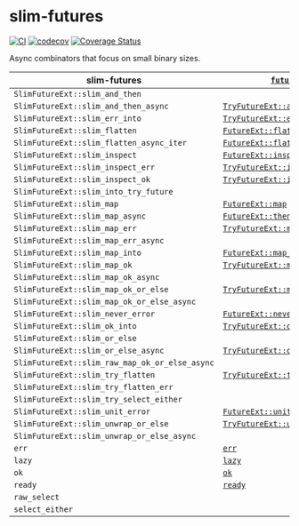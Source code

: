 # slim-futures

[![CI](https://github.com/EFanZh/slim-futures/actions/workflows/ci.yml/badge.svg)](https://github.com/EFanZh/slim-futures/actions/workflows/ci.yml)
[![codecov](https://codecov.io/gh/EFanZh/slim-futures/branch/main/graph/badge.svg)](https://codecov.io/gh/EFanZh/slim-futures)
[![Coverage Status](https://coveralls.io/repos/github/EFanZh/slim-futures/badge.svg?branch=main)](https://coveralls.io/github/EFanZh/slim-futures?branch=main)

Async combinators that focus on small binary sizes.

| slim-futures                                   | [`futures`]                      |
| ---------------------------------------------- | -------------------------------- |
| `SlimFutureExt::slim_and_then`                 |                                  |
| `SlimFutureExt::slim_and_then_async`           | [`TryFutureExt::and_then`]       |
| `SlimFutureExt::slim_err_into`                 | [`TryFutureExt::err_into`]       |
| `SlimFutureExt::slim_flatten`                  | [`FutureExt::flatten`]           |
| `SlimFutureExt::slim_flatten_async_iter`       | [`FutureExt::flatten_stream`]    |
| `SlimFutureExt::slim_inspect`                  | [`FutureExt::inspect`]           |
| `SlimFutureExt::slim_inspect_err`              | [`TryFutureExt::inspect_err`]    |
| `SlimFutureExt::slim_inspect_ok`               | [`TryFutureExt::inspect_ok`]     |
| `SlimFutureExt::slim_into_try_future`          |                                  |
| `SlimFutureExt::slim_map`                      | [`FutureExt::map`]               |
| `SlimFutureExt::slim_map_async`                | [`FutureExt::then`]              |
| `SlimFutureExt::slim_map_err`                  | [`TryFutureExt::map_err`]        |
| `SlimFutureExt::slim_map_err_async`            |                                  |
| `SlimFutureExt::slim_map_into`                 | [`FutureExt::map_into`]          |
| `SlimFutureExt::slim_map_ok`                   | [`TryFutureExt::map_ok`]         |
| `SlimFutureExt::slim_map_ok_async`             |                                  |
| `SlimFutureExt::slim_map_ok_or_else`           | [`TryFutureExt::map_ok_or_else`] |
| `SlimFutureExt::slim_map_ok_or_else_async`     |                                  |
| `SlimFutureExt::slim_never_error`              | [`FutureExt::never_error`]       |
| `SlimFutureExt::slim_ok_into`                  | [`TryFutureExt::ok_into`]        |
| `SlimFutureExt::slim_or_else`                  |                                  |
| `SlimFutureExt::slim_or_else_async`            | [`TryFutureExt::or_else`]        |
| `SlimFutureExt::slim_raw_map_ok_or_else_async` |                                  |
| `SlimFutureExt::slim_try_flatten`              | [`TryFutureExt::try_flatten`]    |
| `SlimFutureExt::slim_try_flatten_err`          |                                  |
| `SlimFutureExt::slim_try_select_either`        |                                  |
| `SlimFutureExt::slim_unit_error`               | [`FutureExt::unit_error`]        |
| `SlimFutureExt::slim_unwrap_or_else`           | [`TryFutureExt::unwrap_or_else`] |
| `SlimFutureExt::slim_unwrap_or_else_async`     |                                  |
| `err`                                          | [`err`]                          |
| `lazy`                                         | [`lazy`]                         |
| `ok`                                           | [`ok`]                           |
| `ready`                                        | [`ready`]                        |
| `raw_select`                                   |                                  |
| `select_either`                                |                                  |

[`futures`]: https://docs.rs/futures/latest/futures/
[`FutureExt::flatten`]: https://docs.rs/futures/latest/futures/future/trait.FutureExt.html#method.flatten
[`FutureExt::flatten_stream`]: https://docs.rs/futures/latest/futures/future/trait.FutureExt.html#method.flatten_stream
[`FutureExt::inspect`]: https://docs.rs/futures/latest/futures/future/trait.FutureExt.html#method.inspect
[`FutureExt::map`]: https://docs.rs/futures/latest/futures/future/trait.FutureExt.html#method.map
[`FutureExt::map_into`]: https://docs.rs/futures/latest/futures/future/trait.FutureExt.html#method.map_into
[`FutureExt::never_error`]: https://docs.rs/futures/latest/futures/future/trait.FutureExt.html#method.never_error
[`FutureExt::then`]: https://docs.rs/futures/latest/futures/future/trait.FutureExt.html#method.then
[`FutureExt::unit_error`]: https://docs.rs/futures/latest/futures/future/trait.FutureExt.html#method.unit_error
[`TryFutureExt::and_then`]: https://docs.rs/futures/latest/futures/future/trait.TryFutureExt.html#method.and_then
[`TryFutureExt::err_into`]: https://docs.rs/futures/latest/futures/future/trait.TryFutureExt.html#method.err_into
[`TryFutureExt::inspect_err`]: https://docs.rs/futures/latest/futures/future/trait.TryFutureExt.html#method.inspect_err
[`TryFutureExt::inspect_ok`]: https://docs.rs/futures/latest/futures/future/trait.TryFutureExt.html#method.inspect_ok
[`TryFutureExt::map_err`]: https://docs.rs/futures/latest/futures/future/trait.TryFutureExt.html#method.map_err
[`TryFutureExt::map_ok`]: https://docs.rs/futures/latest/futures/future/trait.TryFutureExt.html#method.map_ok
[`TryFutureExt::map_ok_or_else`]: https://docs.rs/futures/latest/futures/future/trait.TryFutureExt.html#method.map_ok_or_else
[`TryFutureExt::ok_into`]: https://docs.rs/futures/latest/futures/future/trait.TryFutureExt.html#method.ok_into
[`TryFutureExt::or_else`]: https://docs.rs/futures/latest/futures/future/trait.TryFutureExt.html#method.or_else
[`TryFutureExt::try_flatten`]: https://docs.rs/futures/latest/futures/future/trait.TryFutureExt.html#method.try_flatten
[`TryFutureExt::unwrap_or_else`]: https://docs.rs/futures/latest/futures/future/trait.TryFutureExt.html#method.unwrap_or_else
[`err`]: https://docs.rs/futures/latest/futures/future/fn.err.html
[`lazy`]: https://docs.rs/futures/latest/futures/future/fn.lazy.html
[`ok`]: https://docs.rs/futures/latest/futures/future/fn.ok.html
[`ready`]: https://docs.rs/futures/latest/futures/future/fn.ready.html
